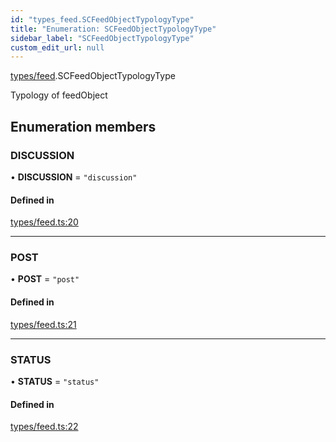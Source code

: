 ```yaml
---
id: "types_feed.SCFeedObjectTypologyType"
title: "Enumeration: SCFeedObjectTypologyType"
sidebar_label: "SCFeedObjectTypologyType"
custom_edit_url: null
---
```


[types/feed](../modules/types_feed).SCFeedObjectTypologyType

Typology of feedObject

## Enumeration members

### DISCUSSION

• **DISCUSSION** = `"discussion"`

#### Defined in

[types/feed.ts:20](https://github.com/selfcommunity/community-ui/blob/0c5b0c7/packages/sc-core/src/types/feed.ts#L20)

___

### POST

• **POST** = `"post"`

#### Defined in

[types/feed.ts:21](https://github.com/selfcommunity/community-ui/blob/0c5b0c7/packages/sc-core/src/types/feed.ts#L21)

___

### STATUS

• **STATUS** = `"status"`

#### Defined in

[types/feed.ts:22](https://github.com/selfcommunity/community-ui/blob/0c5b0c7/packages/sc-core/src/types/feed.ts#L22)
